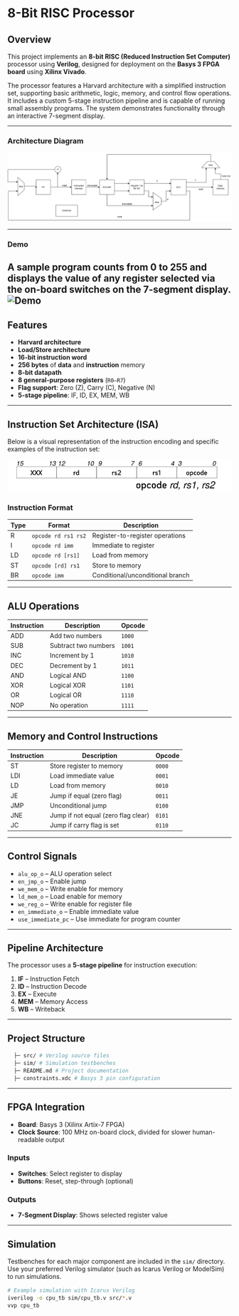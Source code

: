 # 8-Bit RISC Processor

## Overview

This project implements an **8-bit RISC (Reduced Instruction Set Computer)** processor using **Verilog**, designed for deployment on the **Basys 3 FPGA board** using **Xilinx Vivado**.

The processor features a Harvard architecture with a simplified instruction set, supporting basic arithmetic, logic, memory, and control flow operations. It includes a custom 5-stage instruction pipeline and is capable of running small assembly programs. The system demonstrates functionality through an interactive 7-segment display.

---
### Architecture Diagram
![CPU architecture](<CPU architecture.png>)

---
### Demo
A sample program counts from 0 to 255 and displays the value of any register selected via the on-board switches on the 7-segment display.
![Demo](IMG_5401.gif)
---

## Features

- **Harvard architecture**
- **Load/Store architecture**
- **16-bit instruction word**
- **256 bytes** of **data** and **instruction** memory
- **8-bit datapath**
- **8 general-purpose registers** (`R0–R7`)
- **Flag support**: Zero (Z), Carry (C), Negative (N)
- **5-stage pipeline**: IF, ID, EX, MEM, WB

---

## Instruction Set Architecture (ISA)

Below is a visual representation of the instruction encoding and specific examples of the instruction set:

![Instruction Encoding](<image1.png>)

### Instruction Format

| Type | Format                  | Description                      |
|------|--------------------------|----------------------------------|
| R    | `opcode rd rs1 rs2`      | Register-to-register operations  |
| I    | `opcode rd imm`          | Immediate to register            |
| LD   | `opcode rd [rs1]`        | Load from memory                 |
| ST   | `opcode [rd] rs1`       | Store to memory                  |
| BR   | `opcode imm`             | Conditional/unconditional branch |

---

## ALU Operations

| Instruction | Description               | Opcode     |
|-------------|---------------------------|------------|
| ADD         | Add two numbers           | `1000`     |
| SUB         | Subtract two numbers      | `1001`     |
| INC         | Increment by 1            | `1010`     |
| DEC         | Decrement by 1            | `1011`     |
| AND         | Logical AND               | `1100`     |
| XOR         | Logical XOR               | `1101`     |
| OR          | Logical OR                | `1110`     |
| NOP         | No operation              | `1111`     |

---

## Memory and Control Instructions

| Instruction | Description                         | Opcode     |
|-------------|-------------------------------------|------------|
| ST          | Store register to memory            | `0000`     |
| LDI         | Load immediate value                | `0001`     |
| LD          | Load from memory                    | `0010`     |
| JE          | Jump if equal (zero flag)           | `0011`     |
| JMP         | Unconditional jump                  | `0100`     |
| JNE         | Jump if not equal (zero flag clear) | `0101`     |
| JC          | Jump if carry flag is set           | `0110`     |

---

## Control Signals

- `alu_op_o` – ALU operation select  
- `en_jmp_o` – Enable jump  
- `we_mem_o` – Write enable for memory  
- `ld_mem_o` – Load enable for memory  
- `we_reg_o` – Write enable for register file  
- `en_immediate_o` – Enable immediate value  
- `use_immediate_pc` – Use immediate for program counter

---

## Pipeline Architecture

The processor uses a **5-stage pipeline** for instruction execution:

1. **IF** – Instruction Fetch  
2. **ID** – Instruction Decode  
3. **EX** – Execute  
4. **MEM** – Memory Access  
5. **WB** – Writeback

---

## Project Structure
```graphql
  ├─ src/ # Verilog source files
  ├─ sim/ # Simulation testbenches
  ├─ README.md # Project documentation
  ├─ constraints.xdc # Basys 3 pin configuration

```

---

## FPGA Integration

- **Board**: Basys 3 (Xilinx Artix-7 FPGA)
- **Clock Source**: 100 MHz on-board clock, divided for slower human-readable output

### Inputs
- **Switches**: Select register to display
- **Buttons**: Reset, step-through (optional)

### Outputs
- **7-Segment Display**: Shows selected register value

---

## Simulation

Testbenches for each major component are included in the `sim/` directory. Use your preferred Verilog simulator (such as Icarus Verilog or ModelSim) to run simulations.

```bash
# Example simulation with Icarus Verilog
iverilog -o cpu_tb sim/cpu_tb.v src/*.v
vvp cpu_tb
